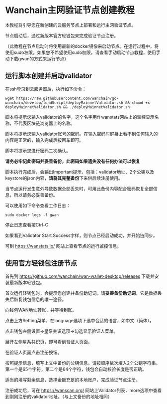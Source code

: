 # Wanchain主网验证节点创建教程
本教程将引导您在新创建的云服务节点上部署和运行主网验证节点。

节点启动后，通过新版本官方轻钱包来完成验证节点注册。

（此教程在节点启动时将使用最新的docker镜像来启动节点。在运行过程中，将使用sudo权限。如果您不希望使用sudo权限，请查看手动启动节点教程，使用手动下载gwan的方式来运行节点）

## 运行脚本创建并启动validator


在ssh登录到云服务器后，执行如下命令：

```
wget https://raw.githubusercontent.com/wanchain/go-wanchain/develop/loadScript/deployMainnetValidator.sh && chmod +x deployMainnetValidator.sh && ./deployMainnetValidator.sh
```

脚本将提示您输入validator的名字，这个名字用作wanstats网站上的监控显示名称，不代表区块链浏览器上的名称。

脚本将提示您输入validator账号的密码。在输入密码时屏幕上看不到任何输入的内容是正常的，输入完成后按回车即可。

脚本将提示您进行密码二次确认。

**请务必牢记此密码并妥善备份，此密码如果遗失没有任何办法可以恢复**

脚本执行完成后，会输出Important提示，包括：validator地址、2个公钥以及keystore的json内容，**请将其完整备份**下来供后续注册使用。

当节点运行发生意外导致数据全部丢失时，可用此备份内容配合密码恢复全部信息，所以请务必妥善备份。


可以使用如下命令查看工作日志：

```
sudo docker logs -f gwan
```

停止日志查看按Ctrl-C

如果看到Validator Start Success字样，则节点已经启动成功，并开始链同步。

可到 https://wanstats.io/ 网站上查看节点的运行监控信息。

## 使用官方轻钱包注册节点

首先到 https://github.com/wanchain/wan-wallet-desktop/releases 下载并安装最新版本轻钱包。

首次运行轻钱包时，会提示您创建并备份助记词。请**妥善备份助记词**，它是数据丢失后恢复钱包信息的唯一途径。

向钱包WAN地址转账，并等待到账。

点击上方Setting菜单，在language选项下选中合适的语言，如中文（简体）。

点击钱包左侧设置->星系共识选项->勾选显示验证人菜单。

展开左侧星系共识页，即可看到验证人页面。

在验证人页面点击注册按钮。

按照提示信息，填写上文中备份的公钥信息。请按顺序依次填入2个公钥字符串。第一个是65个字符，第二个是64个字符，钱包会自动校验长度是否正确。

适当的填写剩余信息，选择金额充足的本地账户，完成验证节点注册。

注册成功后，可在 https://wanscan.org/ 网站上Validator列表，more选项中查看到刚刚注册的validator地址。（与上文备份的地址相同）











